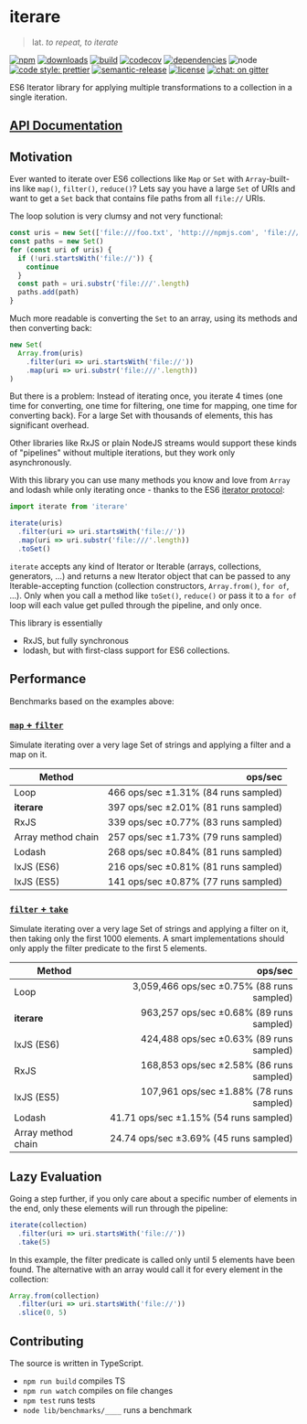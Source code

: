 # iterare

> lat. _to repeat, to iterate_

[![npm](https://img.shields.io/npm/v/iterare.svg)](https://www.npmjs.com/package/iterare)
[![downloads](https://img.shields.io/npm/dt/iterare.svg)](https://www.npmjs.com/package/iterare)
[![build](https://travis-ci.org/felixfbecker/iterare.svg?branch=master)](https://travis-ci.org/felixfbecker/iterare)
[![codecov](https://codecov.io/gh/felixfbecker/iterare/branch/master/graph/badge.svg)](https://codecov.io/gh/felixfbecker/iterare)
[![dependencies](https://david-dm.org/felixfbecker/iterare/status.svg)](https://david-dm.org/felixfbecker/iterare)
![node](http://img.shields.io/node/v/iterare.svg)
[![code style: prettier](https://img.shields.io/badge/code_style-prettier-ff69b4.svg)](https://github.com/prettier/prettier)
[![semantic-release](https://img.shields.io/badge/%20%20%F0%9F%93%A6%F0%9F%9A%80-semantic--release-e10079.svg)](https://github.com/semantic-release/semantic-release)
[![license](https://img.shields.io/npm/l/iterare.svg)](https://github.com/felixfbecker/iterare/blob/master/LICENSE.txt)
[![chat: on gitter](https://badges.gitter.im/felixfbecker/iterare.svg)](https://gitter.im/felixfbecker/iterare?utm_source=badge&utm_medium=badge&utm_campaign=pr-badge)

ES6 Iterator library for applying multiple transformations to a collection in a single iteration.

## [API Documentation](http://iterare.surge.sh/)

## Motivation

Ever wanted to iterate over ES6 collections like `Map` or `Set` with `Array`-built-ins like `map()`, `filter()`, `reduce()`?
Lets say you have a large `Set` of URIs and want to get a `Set` back that contains file paths from all `file://` URIs.

The loop solution is very clumsy and not very functional:

```javascript
const uris = new Set(['file:///foo.txt', 'http:///npmjs.com', 'file:///bar/baz.txt'])
const paths = new Set()
for (const uri of uris) {
  if (!uri.startsWith('file://')) {
    continue
  }
  const path = uri.substr('file:///'.length)
  paths.add(path)
}
```

Much more readable is converting the `Set` to an array, using its methods and then converting back:

```javascript
new Set(
  Array.from(uris)
    .filter(uri => uri.startsWith('file://'))
    .map(uri => uri.substr('file:///'.length))
)
```

But there is a problem: Instead of iterating once, you iterate 4 times (one time for converting, one time for filtering, one time for mapping, one time for converting back).
For a large Set with thousands of elements, this has significant overhead.

Other libraries like RxJS or plain NodeJS streams would support these kinds of "pipelines" without multiple iterations, but they work only asynchronously.

With this library you can use many methods you know and love from `Array` and lodash while only iterating once - thanks to the ES6 [iterator protocol](https://developer.mozilla.org/en-US/docs/Web/JavaScript/Reference/Iteration_protocols):

```javascript
import iterate from 'iterare'

iterate(uris)
  .filter(uri => uri.startsWith('file://'))
  .map(uri => uri.substr('file:///'.length))
  .toSet()
```

`iterate` accepts any kind of Iterator or Iterable (arrays, collections, generators, ...) and returns a new Iterator object that can be passed to any Iterable-accepting function (collection constructors, `Array.from()`, `for of`, ...).
Only when you call a method like `toSet()`, `reduce()` or pass it to a `for of` loop will each value get pulled through the pipeline, and only once.

This library is essentially

* RxJS, but fully synchronous
* lodash, but with first-class support for ES6 collections.

## Performance

Benchmarks based on the examples above:

### [`map` + `filter`](https://github.com/felixfbecker/iterare/blob/master/src/benchmarks/map_filter_set.ts)

Simulate iterating over a very lage Set of strings and applying a filter and a map on it.

| Method             |                              ops/sec |
| ------------------ | -----------------------------------: |
| Loop               | 466 ops/sec ±1.31% (84 runs sampled) |
| **iterare**        | 397 ops/sec ±2.01% (81 runs sampled) |
| RxJS               | 339 ops/sec ±0.77% (83 runs sampled) |
| Array method chain | 257 ops/sec ±1.73% (79 runs sampled) |
| Lodash             | 268 ops/sec ±0.84% (81 runs sampled) |
| IxJS (ES6)         | 216 ops/sec ±0.81% (81 runs sampled) |
| IxJS (ES5)         | 141 ops/sec ±0.87% (77 runs sampled) |

### [`filter` + `take`](https://github.com/felixfbecker/iterare/blob/master/src/benchmarks/filter_take_set.ts)

Simulate iterating over a very lage Set of strings and applying a filter on it, then taking only the first 1000 elements.
A smart implementations should only apply the filter predicate to the first 5 elements.

| Method             |                                    ops/sec |
| ------------------ | -----------------------------------------: |
| Loop               | 3,059,466 ops/sec ±0.75% (88 runs sampled) |
| **iterare**        |   963,257 ops/sec ±0.68% (89 runs sampled) |
| IxJS (ES6)         |   424,488 ops/sec ±0.63% (89 runs sampled) |
| RxJS               |   168,853 ops/sec ±2.58% (86 runs sampled) |
| IxJS (ES5)         |   107,961 ops/sec ±1.88% (78 runs sampled) |
| Lodash             |     41.71 ops/sec ±1.15% (54 runs sampled) |
| Array method chain |     24.74 ops/sec ±3.69% (45 runs sampled) |

## Lazy Evaluation

Going a step further, if you only care about a specific number of elements in the end, only these elements will run through the pipeline:

```javascript
iterate(collection)
  .filter(uri => uri.startsWith('file://'))
  .take(5)
```

In this example, the filter predicate is called only until 5 elements have been found.
The alternative with an array would call it for every element in the collection:

```javascript
Array.from(collection)
  .filter(uri => uri.startsWith('file://'))
  .slice(0, 5)
```

## Contributing

The source is written in TypeScript.

* `npm run build` compiles TS
* `npm run watch` compiles on file changes
* `npm test` runs tests
* `node lib/benchmarks/____` runs a benchmark
